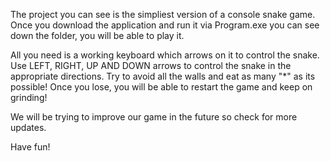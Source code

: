 The project you can see is the simpliest version of a console snake game.
Once you download the application and run it via Program.exe you can see down the folder,
you will be able to play it.

All you need is a working keyboard which arrows on it to control the snake.
Use LEFT, RIGHT, UP AND DOWN arrows to control the snake in the appropriate directions.
Try to avoid all the walls and eat as many "*" as its possible!
Once you lose, you will be able to restart the game and keep on grinding!

We will be trying to improve our game in the future so check for more updates.

Have fun! 
